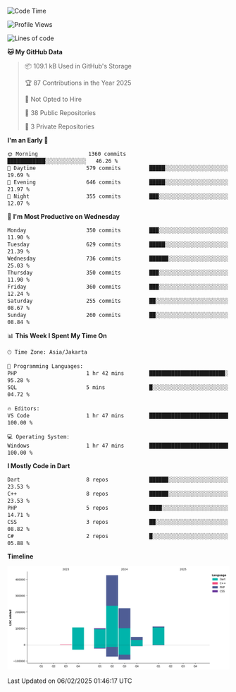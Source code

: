<!--START_SECTION:waka-->
![Code Time](http://img.shields.io/badge/Code%20Time-393%20hrs%202%20mins-blue)

![Profile Views](http://img.shields.io/badge/Profile%20Views-0-blue)

![Lines of code](https://img.shields.io/badge/From%20Hello%20World%20I%27ve%20Written-1.0%20million%20lines%20of%20code-blue)

**🐱 My GitHub Data** 

> 📦 109.1 kB Used in GitHub's Storage 
 > 
> 🏆 87 Contributions in the Year 2025
 > 
> 🚫 Not Opted to Hire
 > 
> 📜 38 Public Repositories 
 > 
> 🔑 3 Private Repositories 
 > 
**I'm an Early 🐤** 

```text
🌞 Morning                1360 commits        ████████████░░░░░░░░░░░░░   46.26 % 
🌆 Daytime                579 commits         █████░░░░░░░░░░░░░░░░░░░░   19.69 % 
🌃 Evening                646 commits         █████░░░░░░░░░░░░░░░░░░░░   21.97 % 
🌙 Night                  355 commits         ███░░░░░░░░░░░░░░░░░░░░░░   12.07 % 
```
📅 **I'm Most Productive on Wednesday** 

```text
Monday                   350 commits         ███░░░░░░░░░░░░░░░░░░░░░░   11.90 % 
Tuesday                  629 commits         █████░░░░░░░░░░░░░░░░░░░░   21.39 % 
Wednesday                736 commits         ██████░░░░░░░░░░░░░░░░░░░   25.03 % 
Thursday                 350 commits         ███░░░░░░░░░░░░░░░░░░░░░░   11.90 % 
Friday                   360 commits         ███░░░░░░░░░░░░░░░░░░░░░░   12.24 % 
Saturday                 255 commits         ██░░░░░░░░░░░░░░░░░░░░░░░   08.67 % 
Sunday                   260 commits         ██░░░░░░░░░░░░░░░░░░░░░░░   08.84 % 
```


📊 **This Week I Spent My Time On** 

```text
🕑︎ Time Zone: Asia/Jakarta

💬 Programming Languages: 
PHP                      1 hr 42 mins        ████████████████████████░   95.28 % 
SQL                      5 mins              █░░░░░░░░░░░░░░░░░░░░░░░░   04.72 % 

🔥 Editors: 
VS Code                  1 hr 47 mins        █████████████████████████   100.00 % 

💻 Operating System: 
Windows                  1 hr 47 mins        █████████████████████████   100.00 % 
```

**I Mostly Code in Dart** 

```text
Dart                     8 repos             ██████░░░░░░░░░░░░░░░░░░░   23.53 % 
C++                      8 repos             ██████░░░░░░░░░░░░░░░░░░░   23.53 % 
PHP                      5 repos             ████░░░░░░░░░░░░░░░░░░░░░   14.71 % 
CSS                      3 repos             ██░░░░░░░░░░░░░░░░░░░░░░░   08.82 % 
C#                       2 repos             █░░░░░░░░░░░░░░░░░░░░░░░░   05.88 % 
```



**Timeline**

![Lines of Code chart](https://raw.githubusercontent.com/PradiptaAhmad/PradiptaAhmad/main/assets/bar_graph.png)


 Last Updated on 06/02/2025 01:46:17 UTC
<!--END_SECTION:waka-->
